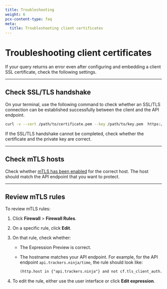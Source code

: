 ```yaml
---
title: Troubleshooting
weight: 6
pcx-content-type: faq
meta:
  title: Troubleshooting client certificates
---
```


# Troubleshooting client certificates

If your query returns an error even after configuring and embedding a client SSL certificate, check the following settings.

---

## Check SSL/TLS handshake

On your terminal, use the following command to check whether an SSL/TLS connection can be established successfully between the client and the API endpoint.

```bash
curl -v --cert /path/to/certificate.pem --key /path/to/key.pem  https://your-api-endpoint.com
```

If the SSL/TLS handshake cannot be completed, check whether the certificate and the private key are correct.

---

## Check mTLS hosts

Check whether [mTLS has been enabled](../enable-mtls) for the correct host. The host should match the API endpoint that you want to protect.

---

## Review mTLS rules

To review mTLS rules:

1. Click **Firewall** > **Firewall Rules**.
1. On a specific rule, click **Edit**.
1. On that rule, check whether:

   - The Expression Preview is correct.
   - The hostname matches your API endpoint. For example, for the API endpoint `api.trackers.ninja/time`, the rule should look like:

     ```txt
     (http.host in {"api.trackers.ninja"} and not cf.tls_client_auth.cert_verified)
     ```

1. To edit the rule, either use the user interface or click **Edit expression**.